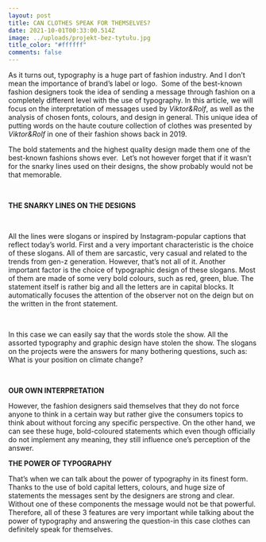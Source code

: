 ```yaml
---
layout: post
title: CAN CLOTHES SPEAK FOR THEMSELVES?
date: 2021-10-01T00:33:00.514Z
image: ../uploads/projekt-bez-tytułu.jpg
title_color: "#ffffff"
comments: false
---
```

As it turns out, typography is a huge part of fashion industry. And I don’t mean the importance of brand’s label or logo.  Some of the best-known fashion designers took the idea of sending a message through fashion on a completely different level with the use of typography. In this article, we will focus on the interpretation of messages used by *Viktor&Rolf*, as well as the analysis of chosen fonts, colours, and design in general. This unique idea of putting words on the haute couture collection of clothes was presented by *Viktor&Rolf* in one of their fashion shows back in 2019.

The bold statements and the highest quality design made them one of the best-known fashions shows ever.  Let’s not however forget that if it wasn’t for the snarky lines used on their designs, the show probably would not be that memorable.

 

**THE SNARKY LINES ON THE DESIGNS**

 

All the lines were slogans or inspired by Instagram-popular captions that reflect today’s world. First and a very important characteristic is the choice of these slogans. All of them are sarcastic, very casual and related to the trends from gen-z generation. However, that’s not all of it. Another important factor is the choice of typographic design of these slogans. Most of them are made of some very bold colours, such as red, green, blue. The statement itself is rather big and all the letters are in capital blocks. It automatically focuses the attention of the observer not on the deign but on the written in the front statement.

  

In this case we can easily say that the words stole the show. All the assorted typography and graphic design have stolen the show. The slogans on the projects were the answers for many bothering questions, such as: What is your position on climate change?

 

**OUR OWN INTERPRETATION**

However, the fashion designers said themselves that they do not force anyone to think in a certain way but rather give the consumers topics to think about without forcing any specific perspective. On the other hand, we can see these huge, bold-coloured statements which even though officially do not implement any meaning, they still influence one’s perception of the answer.

**THE POWER OF TYPOGRAPHY**

That’s when we can talk about the power of typography in its finest form. Thanks to the use of bold capital letters, colours, and huge size of statements the messages sent by the designers are strong and clear. Without one of these components the message would not be that powerful. Therefore, all of these 3 features are very important while talking about the power of typography and answering the question-in this case clothes can definitely speak for themselves.